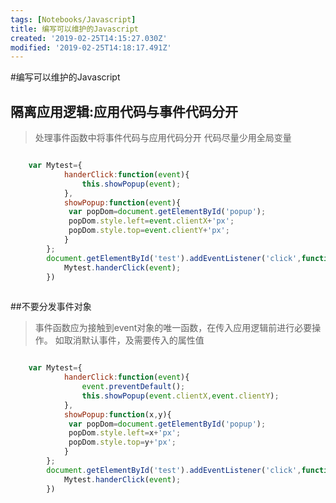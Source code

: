 ```yaml
---
tags: [Notebooks/Javascript]
title: 编写可以维护的Javascript
created: '2019-02-25T14:15:27.030Z'
modified: '2019-02-25T14:18:17.491Z'
---
```


#编写可以维护的Javascript

## 隔离应用逻辑:应用代码与事件代码分开

> 处理事件函数中将事件代码与应用代码分开
>  代码尽量少用全局变量

```js

	var Mytest={
			handerClick:function(event){
				this.showPopup(event);
			},
			showPopup:function(event){
			 var popDom=document.getElementById('popup');
			 popDom.style.left=event.clientX+'px';
			 popDom.style.top=event.clientY+'px';
			}
		};
		document.getElementById('test').addEventListener('click',function(event){
		 	Mytest.handerClick(event);
		})
		
```

##不要分发事件对象
> 事件函数应为接触到event对象的唯一函数，在传入应用逻辑前进行必要操作。
> 如取消默认事件，及需要传入的属性值

```js

	var Mytest={
			handerClick:function(event){
				event.preventDefault();
				this.showPopup(event.clientX,event.clientY);
			},
			showPopup:function(x,y){
			 var popDom=document.getElementById('popup');
			 popDom.style.left=x+'px';
			 popDom.style.top=y+'px';
			}
		};
		document.getElementById('test').addEventListener('click',function(event){
		 	Mytest.handerClick(event);
		})
		
```
